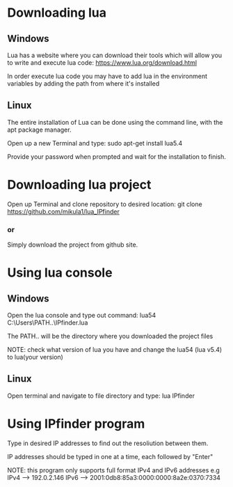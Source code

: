# Downloading lua

## Windows

Lua has a website where you can download their tools which will allow you to write and execute lua code: https://www.lua.org/download.html

In order execute lua code you may have to add lua in the environment variables by adding the path from where it's installed

## Linux

The entire installation of Lua can be done using the command line, with the apt package manager.

Open up a new Terminal and type: sudo apt-get install lua5.4

Provide your password when prompted and wait for the installation to finish.

# Downloading lua project

Open up Terminal and clone repository to desired location: git clone https://github.com/mikula1/lua_IPfinder

### or

Simply download the project from github site.

# Using lua console

## Windows

Open the lua console and type out command: lua54 C:\Users\PATH..\IPfinder.lua

The PATH.. will be the directory where you downloaded the project files

NOTE: check what version of lua you have and change the lua54 (lua v5.4) to lua(your version) 

## Linux

Open terminal and navigate to file directory and type: lua IPfinder

# Using IPfinder program

Type in desired IP addresses to find out the resoliution between them.

IP addresses should be typed in one at a time, each followed by "Enter"

NOTE: this program only supports full format IPv4 and IPv6 addresses e.g  
IPv4 --> 192.0.2.146    IPv6 --> 2001:0db8:85a3:0000:0000:8a2e:0370:7334


